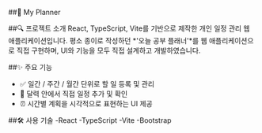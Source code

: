 ##📘 My Planner

##🔍 프로젝트 소개
React, TypeScript, Vite를 기반으로 제작한 개인 일정 관리 웹 애플리케이션입니다.
평소 종이로 작성하던 *'오늘 공부 플래너'*를 웹 애플리케이션으로 직접 구현하며,
UI와 기능을 모두 직접 설계하고 개발하였습니다.

##✨ 주요 기능
- ✅ 일간 / 주간 / 월간 단위로 할 일 등록 및 관리
- 📅 달력 안에서 직접 일정 추가 및 확인
- ⏰ 시간별 계획을 시각적으로 표현하는 UI 제공

##🛠️ 사용 기술
-React
-TypeScript
-Vite
-Bootstrap

